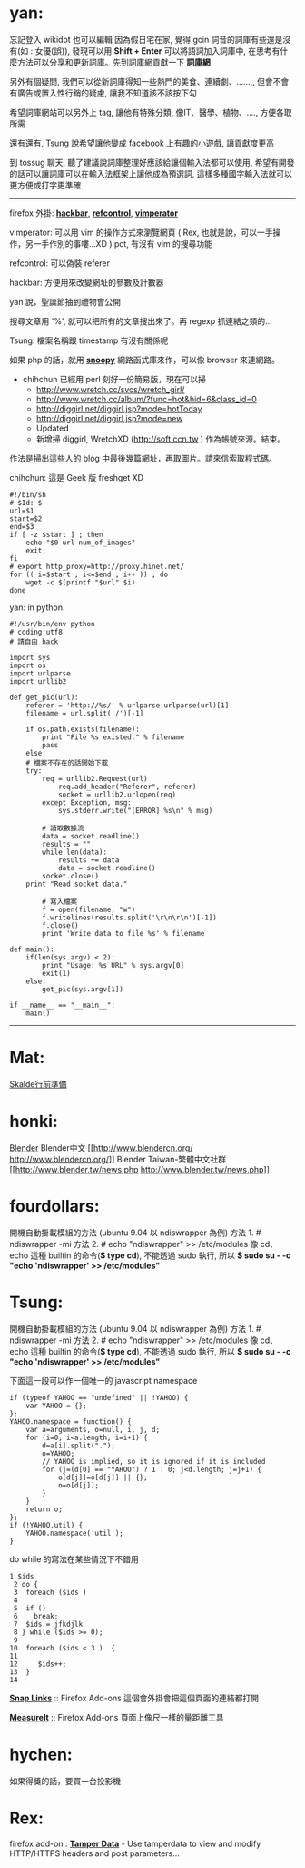 # yan: 

忘記登入 wikidot 也可以編輯
因為假日宅在家,  覺得 gcin 詞音的詞庫有些還是沒有(如 : 女優(誤)), 發現可以用 **Shift + Enter** 可以將語詞加入詞庫中, 在思考有什麼方法可以分享和更新詞庫。先到詞庫網貢獻一下 **[詞庫網](http://baseterm.com/)**

另外有個疑問, 我們可以從新詞庫得知一些熱門的美食、連續劇、......,, 但會不會有廣告或置入性行銷的疑慮, 讓我不知道該不該按下勾

希望詞庫網站可以另外上 tag, 讓他有特殊分類, 像IT、醫學、植物、...., 方便各取所需

還有還有, Tsung 說希望讓他變成 facebook 上有趣的小遊戲, 讓貢獻度更高

到 tossug 聊天, 聽了建議說詞庫整理好應該給讓個輸入法都可以使用, 希望有開發的話可以讓詞庫可以在輸入法框架上讓他成為預選詞, 這樣多種國字輸入法就可以更方便或打字更準確

------

firefox 外掛: **[hackbar](https://addons.mozilla.org/zh-TW/firefox/addon/3899)**, **[refcontrol](https://addons.mozilla.org/zh-TW/firefox/addon/953)**, **[vimperator](http://www.vimperator.org/vimperator)** 

vimperator:
可以用 vim 的操作方式來瀏覽網頁
( Rex, 也就是說，可以一手操作，另一手作別的事嘍...XD )
pct, 有沒有 vim 的搜尋功能

refcontrol: 可以偽裝 referer

hackbar: 方便用來改變網址的參數及計數器

yan 說，聖誕節抽到禮物會公開

搜尋文章用 '%', 就可以把所有的文章搜出來了。再 regexp 抓連結之類的...

Tsung: 檔案名稱跟 timestamp 有沒有關係呢

如果 php 的話，就用 **[snoopy](http://sourceforge.net/projects/snoopy/)** 網路函式庫來作，可以像 browser 來連網路。

* chihchun 已經用 perl 刻好一份簡易版，現在可以掃 
  * <http://www.wretch.cc/svcs/wretch_girl/>   
  * <http://www.wretch.cc/album/?func=hot&hid=6&class_id=0>   
  * <http://diggirl.net/diggirl.jsp?mode=hotToday>   
  * <http://diggirl.net/diggirl.jsp?mode=new>   
  * Updated
   * 新增掃 diggirl, WretchXD (<http://soft.ccn.tw>  ) 作為帳號來源。結束。

作法是掃出這些人的 blog 中最後幾篇網址，再取圖片。請來信索取程式碼。

chihchun: 這是 Geek 版 freshget XD

    #!/bin/sh
    # $Id: $
    url=$1
    start=$2
    end=$3
    if [ -z $start ] ; then
        echo "$0 url num_of_images"
        exit;
    fi
    # export http_proxy=http://proxy.hinet.net/
    for (( i=$start ; i<=$end ; i++ )) ; do 
        wget -c $(printf "$url" $i)
    done


yan: in python.

    #!/usr/bin/env python
    # coding:utf8
    # 請自由 hack
    
    import sys
    import os
    import urlparse
    import urllib2
    
    def get_pic(url):
        referer = 'http://%s/' % urlparse.urlparse(url)[1]
        filename = url.split('/')[-1]
    
        if os.path.exists(filename):
            print "File %s existed." % filename
            pass
        else:
    	# 檔案不存在的話開始下載
    	try:
    	    req = urllib2.Request(url)
                req.add_header("Referer", referer)
                socket = urllib2.urlopen(req)
            except Exception, msg:
                sys.stderr.write("[ERROR] %s\n" % msg)
    
            # 讀取數據流
            data = socket.readline()
            results = ""
            while len(data):
                results += data
                data = socket.readline()
            socket.close()
    	print "Read socket data."
    
            # 寫入檔案
            f = open(filename, "w")
            f.writelines(results.split('\r\n\r\n')[-1])
            f.close()
            print 'Write data to file %s' % filename
    
    def main():
        if(len(sys.argv) < 2):
            print "Usage: %s URL" % sys.argv[0]
            exit(1)
        else:
            get_pic(sys.argv[1])
    
    if __name__ == "__main__":
        main()

------
# Mat:

[Skalde行前準備](Skalde行前準備)

# honki:

[Blender](http://www.blender.org/)
Blender中文 [[<http://www.blendercn.org/>   http://www.blendercn.org/]]
Blender Taiwan-繁體中文社群 [[<http://www.blender.tw/news.php>   http://www.blender.tw/news.php]]

# fourdollars:

開機自動掛載模組的方法 (ubuntu 9.04 以 ndiswrapper 為例)
方法 1. # ndiswrapper -mi
方法 2. # echo "ndiswrapper" >> /etc/modules
              像 cd、echo 這種 builtin 的命令(**$ type cd**), 不能透過 sudo 執行, 所以 **$ sudo su - -c "echo 'ndiswrapper' >> /etc/modules"** 

# Tsung:

開機自動掛載模組的方法 (ubuntu 9.04 以 ndiswrapper 為例)
方法 1. # ndiswrapper -mi
方法 2. # echo "ndiswrapper" >> /etc/modules
              像 cd、echo 這種 builtin 的命令(**$ type cd**), 不能透過 sudo 執行, 所以 **$ sudo su - -c "echo 'ndiswrapper' >> /etc/modules"** 

下面這一段可以作一個唯一的 javascript namespace

    if (typeof YAHOO == "undefined" || !YAHOO) {
        var YAHOO = {};
    };
    YAHOO.namespace = function() {
        var a=arguments, o=null, i, j, d;
        for (i=0; i<a.length; i=i+1) {
            d=a[i].split(".");
            o=YAHOO;
            // YAHOO is implied, so it is ignored if it is included
            for (j=(d[0] == "YAHOO") ? 1 : 0; j<d.length; j=j+1) {
                o[d[j]]=o[d[j]] || {};
                o=o[d[j]];
            }
        }
        return o;
    };
    if (!YAHOO.util) {
        YAHOO.namespace('util');
    }


do while 的寫法在某些情況下不錯用


    1 $ids
     2 do {
     3  foreach ($ids ) 
     4 
     5  if () 
     6    break;                                                                                         
     7  $ids = jfkdjlk
     8 } while ($ids >= 0);
     9  
    10  foreach ($ids < 3 )  {
    11     
    12     $ids++;
    13  }
    14



**[Snap Links](https://addons.mozilla.org/zh-TW/firefox/addon/4336)** :: Firefox Add-ons 這個會外掛會把這個頁面的連結都打開

**[MeasureIt](https://addons.mozilla.org/zh-TW/firefox/addon/539)** :: Firefox Add-ons 頁面上像尺一樣的量距離工具

# hychen:

如果得獎的話，要買一台投影機

# Rex:

firefox add-on :
**[Tamper Data](https://addons.mozilla.org/zh-TW/firefox/addon/966)** -  Use tamperdata to view and modify HTTP/HTTPS headers and post parameters...